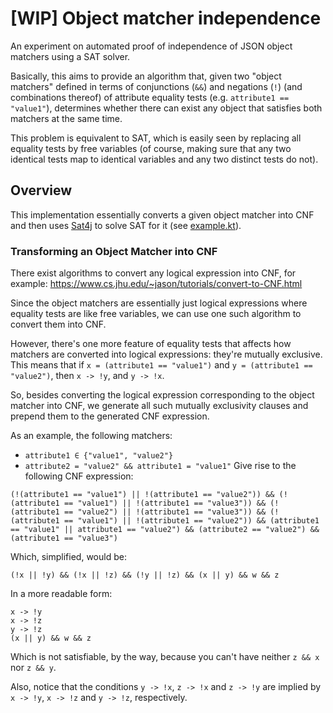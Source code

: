 # [WIP] Object matcher independence

An experiment on automated proof of independence of JSON object matchers using a SAT solver.

Basically, this aims to provide an algorithm that, given two "object matchers" defined in
terms of conjunctions (`&&`) and negations (`!`) (and combinations thereof) of attribute
equality tests (e.g. `attribute1 == "value1"`), determines whether there can exist any object
that satisfies both matchers at the same time.

This problem is equivalent to SAT, which is easily seen by replacing all equality tests by
free variables (of course, making sure that any two identical tests map to identical variables
and any two distinct tests do not).
 
## Overview

This implementation essentially converts a given object matcher into CNF and then uses
[Sat4j][sat4j] to solve SAT for it (see [example.kt][example]).

### Transforming an Object Matcher into CNF

There exist algorithms to convert any logical expression into CNF, for example:
https://www.cs.jhu.edu/~jason/tutorials/convert-to-CNF.html

Since the object matchers are essentially just logical expressions where equality tests are
like free variables, we can use one such algorithm to convert them into CNF.

However, there's one more feature of equality tests that affects how matchers are converted into
logical expressions: they're mutually exclusive.
This means that if `x = (attribute1 == "value1")` and `y = (attribute1 == "value2")`, then
`x -> !y`, and `y -> !x`.

So, besides converting the logical expression corresponding to the object matcher into CNF, we
generate all such mutually exclusivity clauses and prepend them to the generated CNF expression.

As an example, the following matchers:
- `attribute1 ∈ {"value1", "value2"}`
- `attribute2 = "value2" && attribute1 = "value1"`
Give rise to the following CNF expression:
```
(!(attribute1 == "value1") || !(attribute1 == "value2")) && (!(attribute1 == "value1") || !(attribute1 == "value3")) && (!(attribute1 == "value2") || !(attribute1 == "value3")) && (!(attribute1 == "value1") || !(attribute1 == "value2")) && (attribute1 == "value1" || attribute1 == "value2") && (attribute2 == "value2") && (attribute1 == "value3")
```
Which, simplified, would be:
```
(!x || !y) && (!x || !z) && (!y || !z) && (x || y) && w && z
```
In a more readable form:
```
x -> !y
x -> !z
y -> !z
(x || y) && w && z
```
Which is not satisfiable, by the way, because you can't have neither `z && x` nor `z && y`.

Also, notice that the conditions `y -> !x`, `z -> !x` and `z -> !y` are implied by `x -> !y`,
`x -> !z` and `y -> !z`, respectively.

[sat4j]: https://www.sat4j.org/
[example]: ./src/main/kotlin/io/github/guibrandt/matchers/example.kt
